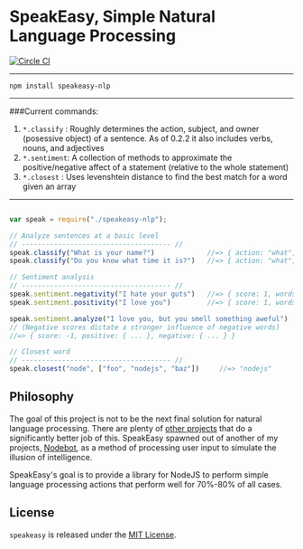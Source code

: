 # SpeakEasy, Simple Natural Language Processing

[![Circle CI](https://circleci.com/gh/nhunzaker/speakeasy.svg?style=svg)](https://circleci.com/gh/nhunzaker/speakeasy)

---
`npm install speakeasy-nlp`

---

###Current commands:

1. `*.classify` : Roughly determines the action, subject, and owner (posessive object) of a sentence. As of 0.2.2 it also includes verbs, nouns, and adjectives
2. `*.sentiment`: A collection of methods to approximate the positive/negative affect of a statement (relative to the whole statement)
3. `*.closest`  : Uses levenshtein distance to find the best match for a word given an array

---

``` javascript

var speak = require("./speakeasy-nlp");

// Analyze sentences at a basic level
// ------------------------------------- //
speak.classify("What is your name?")             //=> { action: "what", owner: "listener", subject: "name" }
speak.classify("Do you know what time it is?")   //=> { action: "what", owner: "it", subject: "time" }

// Sentiment analysis
// ------------------------------------- //
speak.sentiment.negativity("I hate your guts")   //=> { score: 1, words: [hate] }
speak.sentiment.positivity("I love you")         //=> { score: 1, words: [love] }

speak.sentiment.analyze("I love you, but you smell something aweful")  
// (Negative scores dictate a stronger influence of negative words)
//=> { score: -1, positive: { ... }, negative: { ... } }

// Closest word
// ------------------------------------- //
speak.closest("node", ["foo", "nodejs", "baz"])     //=> "nodejs"

```


## Philosophy

The goal of this project is not to be the next final solution for natural language processing. There are plenty of
[other projects](http://www.nltk.org/) that do a significantly better job of this. SpeakEasy spawned out of another
of my projects, [Nodebot](http://www.github.com/nhunzaker/nodebot), as a method of processing user input to simulate the illusion
of intelligence.

SpeakEasy's goal is to provide a library for NodeJS to perform simple language processing actions that perform well for
70%-80% of all cases.


## License

`speakeasy` is released under the [MIT License](http://opensource.org/licenses/MIT).
